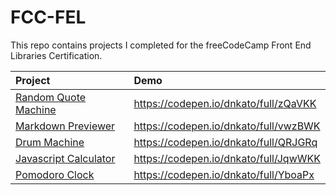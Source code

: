 # FCC-FEL

This repo contains projects I completed for the freeCodeCamp Front End Libraries Certification.

|Project                                       | Demo |
|:---------------------------------------------|:-----|
|[Random Quote Machine](https://learn.freecodecamp.org/front-end-libraries/front-end-libraries-projects/build-a-random-quote-machine) | https://codepen.io/dnkato/full/zQaVKK|
|[Markdown Previewer](https://learn.freecodecamp.org/front-end-libraries/front-end-libraries-projects/build-a-markdown-previewer) | https://codepen.io/dnkato/full/vwzBWK |
|[Drum Machine](https://learn.freecodecamp.org/front-end-libraries/front-end-libraries-projects/build-a-drum-machine) | https://codepen.io/dnkato/full/QRJGRq |
|[Javascript Calculator](https://learn.freecodecamp.org/front-end-libraries/front-end-libraries-projects/build-a-javascript-calculator) | https://codepen.io/dnkato/full/JqwWKK |
|[Pomodoro Clock](https://learn.freecodecamp.org/front-end-libraries/front-end-libraries-projects/build-a-pomodoro-clock) | https://codepen.io/dnkato/full/YboaPx |
